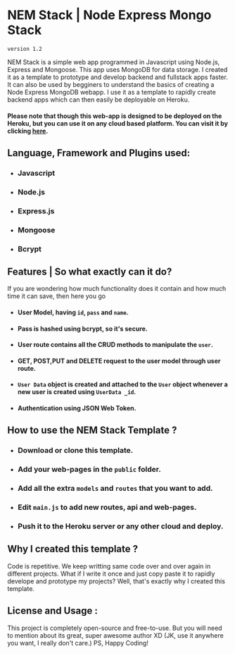 # NEM Stack | Node Express Mongo Stack
`version 1.2`

NEM Stack is a simple web app programmed in Javascript using Node.js, Express and Mongoose. This app uses MongoDB for data storage. I created it as a template to prototype and develop backend and fullstack apps faster. It can also be used by begginers to understand the basics of creating a Node Express MongoDB webapp. I use it as a template to rapidly create backend apps which can then easily be deployable on Heroku.

#### Please note that though this web-app is designed to be deployed on the Heroku, but you can use it on any cloud based platform. You can visit it by clicking [here](https://nemstack.herokuapp.com).

## Language, Framework and Plugins used:
- ### Javascript
- ### Node.js
- ### Express.js
- ### Mongoose
- ### Bcrypt 

## Features | So what exactly can it do?

If you are wondering how much functionality does it contain and how much time it can save, then here you go
- #### User Model, having `id`, `pass` and `name`.
- #### Pass is hashed using bcrypt, so it's secure.
- #### User route contains all the CRUD methods to manipulate the `user`.
- #### GET, POST,PUT and DELETE request to the user model through user route.
- #### `User Data` object is created and attached to the `User` object whenever a new user is created using `UserData _id`.
- #### Authentication using JSON Web Token.

## How to use the NEM Stack Template ?
- ### Download or clone this template.
- ### Add your web-pages in the `public` folder.
- ### Add all the extra `models` and `routes` that you want to add.
- ### Edit `main.js` to add new routes, api and web-pages.
- ### Push it to the Heroku server or any other cloud and deploy.

## Why I created this template ?
Code is repetitive. We keep writting same code over and over again in different projects. What if I write it once and just copy paste it to rapidly develope and prototype my projects? Well, that's exactly why I created this template.

## License and Usage :

This project is completely open-source and free-to-use. But you will need to mention about its great, super awesome author XD (JK, use it anywhere you want, I really don't care.) PS, Happy Coding! 
